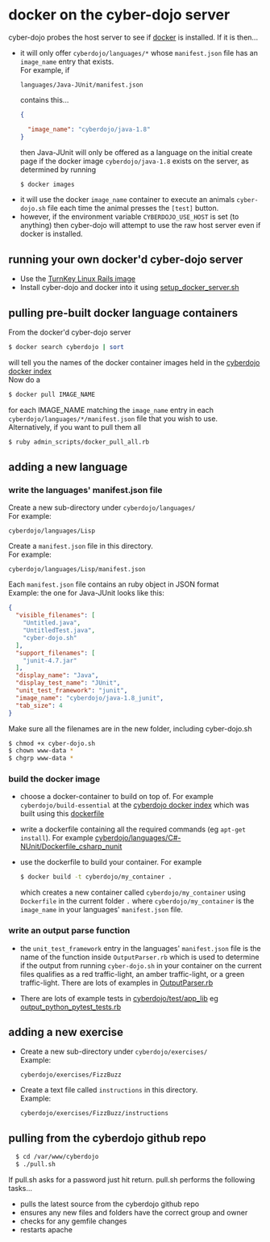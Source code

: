 
docker on the cyber-dojo server
===============================
cyber-dojo probes the host server to see if [docker](https://www.docker.io/)
is installed. If it is then...
  * it will only offer `cyberdojo/languages/*` whose `manifest.json` file
    has an `image_name` entry that exists.
    <br>For example, if
    ```
    languages/Java-JUnit/manifest.json
    ```
    contains this...
    ```json
    {

      "image_name": "cyberdojo/java-1.8"
    }
    ```
    then Java-JUnit will only be offered as a language on the
    initial create page if the docker image `cyberdojo/java-1.8` exists
    on the server, as determined by running
    ```bash
    $ docker images
    ```
  * it will use the docker `image_name` container to execute an animals
    `cyber-dojo.sh` file each time the animal presses the `[test]` button.
  * however, if the environment variable `CYBERDOJO_USE_HOST`
    is set (to anything) then cyber-dojo will attempt to use the raw
    host server even if docker is installed.


running your own docker'd cyber-dojo server
-------------------------------------------
  * Use the [TurnKey Linux Rails image](http://www.turnkeylinux.org/rails)
  * Install cyber-dojo and docker into it using
    [setup_docker_server.sh](https://raw.githubusercontent.com/JonJagger/cyberdojo/master/admin_scripts/setup_docker_server.sh)


pulling pre-built docker language containers
--------------------------------------------
From the docker'd cyber-dojo server
```bash
$ docker search cyberdojo | sort
```
will tell you the names of the docker container images held in the
[cyberdojo docker index](https://index.docker.io/u/cyberdojo/)
<br>Now do a
```bash
$ docker pull IMAGE_NAME
```
for each IMAGE_NAME matching the `image_name` entry in
each `cyberdojo/languages/*/manifest.json` file that you wish to use.
<br>
Alternatively, if you want to pull them all
```bash
$ ruby admin_scripts/docker_pull_all.rb
```


adding a new language
---------------------

### write the languages' manifest.json file

Create a new sub-directory under `cyberdojo/languages/`
<br>For example:
  ```
  cyberdojo/languages/Lisp
  ```
Create a `manifest.json` file in this directory.
<br>For example:
  ```
  cyberdojo/languages/Lisp/manifest.json
  ```
Each `manifest.json` file contains an ruby object in JSON format
<br>Example: the one for Java-JUnit looks like this:
```json
{
  "visible_filenames": [
    "Untitled.java",
    "UntitledTest.java",
    "cyber-dojo.sh"
  ],
  "support_filenames": [
    "junit-4.7.jar"
  ],
  "display_name": "Java",
  "display_test_name": "JUnit",
  "unit_test_framework": "junit",
  "image_name": "cyberdojo/java-1.8_junit",
  "tab_size": 4
}
```
Make sure all the filenames are in the new folder, including cyber-dojo.sh
```bash
$ chmod +x cyber-dojo.sh
$ chown www-data *
$ chgrp www-data *
```

### build the docker image

  * choose a docker-container to build on top of. For example
    `cyberdojo/build-essential`
    at the [cyberdojo docker index](https://index.docker.io/u/cyberdojo/)
    which was built using this [dockerfile](https://github.com/JonJagger/cyberdojo/blob/master/languages/C-assert/Dockerfile_build_essential)

  * write a dockerfile containing all the
    required commands (eg `apt-get install`).
    For example
    [cyberdojo/languages/C#-NUnit/Dockerfile_csharp_nunit](https://github.com/JonJagger/cyberdojo/blob/master/languages/C%23-NUnit/Dockerfile_csharp_nunit)

  * use the dockerfile to build your container. For example
    ```bash
    $ docker build -t cyberdojo/my_container .
    ```
    which creates a new container called `cyberdojo/my_container`
    using `Dockerfile` in the current folder `.`
    where `cyberdojo/my_container` is the `image_name` in your
    languages' `manifest.json` file.


### write an output parse function

  * the `unit_test_framework` entry in the languages' `manifest.json`
    file is the name of the function inside `OutputParser.rb` which is
    used to determine if the output from running `cyber-dojo.sh` in your container
    on the current files qualifies as a red traffic-light, an amber traffic-light,
    or a green traffic-light.
    There are lots of examples in
    [OutputParser.rb](https://github.com/JonJagger/cyberdojo/blob/master/app/lib/OutputParser.rb)

  * There are lots of example tests in
    [cyberdojo/test/app_lib](https://github.com/JonJagger/cyberdojo/tree/master/test/app_lib)
    eg
    [output_python_pytest_tests.rb](https://github.com/JonJagger/cyberdojo/blob/master/test/app_lib/output_python_pytest_tests.rb)



adding a new exercise
---------------------
  * Create a new sub-directory under `cyberdojo/exercises/`
    <br>Example:
    ```
    cyberdojo/exercises/FizzBuzz
    ```
  * Create a text file called `instructions` in this directory.
    <br>Example:
    ```
    cyberdojo/exercises/FizzBuzz/instructions
    ```


pulling from the cyberdojo github repo
--------------------------------------
```bash
  $ cd /var/www/cyberdojo
  $ ./pull.sh
```
If pull.sh asks for a password just hit return.
pull.sh performs the following tasks...
  * pulls the latest source from the cyberdojo github repo
  * ensures any new files and folders have the correct group and owner
  * checks for any gemfile changes
  * restarts apache
